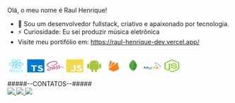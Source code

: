 Olá, o meu nome é Raul Henrique!


- 🌱 Sou um desenvolvedor fullstack, criativo e apaixonado por tecnologia.
- ⚡ Curiosidade: Eu sei produzir música eletrônica
-  Visite meu portifólio em:
    https://raul-henrique-dev.vercel.app/

  
<div style="display: inline_block;">
  <br/>
  <img align="center" alt="iconReactJs" height="30" width="40" src="https://raw.githubusercontent.com/devicons/devicon/master/icons/react/react-original-wordmark.svg"/>
  <img align="center" alt="iconTs" height="30" width="40" src="https://raw.githubusercontent.com/devicons/devicon/master/icons/typescript/typescript-plain.svg"/>
  <img align="center" alt="iconSass" height="30" width="40" src="https://raw.githubusercontent.com/devicons/devicon/master/icons/sass/sass-original.svg"/>
  <img align="center" alt="iconJs" height="30" width="40" src="https://raw.githubusercontent.com/devicons/devicon/master/icons/javascript/javascript-plain.svg"/>
  <img align="center" alt="iconAndroid" height="30" width="40" src="https://raw.githubusercontent.com/devicons/devicon/master/icons/android/android-original.svg"/>
  <img align="center" alt="iconFirebase" height="30" width="40" src="https://raw.githubusercontent.com/devicons/devicon/master/icons/firebase/firebase-plain.svg"/>
  <img align="center" alt="iconMongoDb" height="30" width="40" src="https://raw.githubusercontent.com/devicons/devicon/master/icons/mongodb/mongodb-original.svg"/>
  <img align="center" alt="iconMySql" height="30" width="40" src="https://raw.githubusercontent.com/devicons/devicon/1119b9f84c0290e0f0b38982099a2bd027a48bf1/icons/mysql/mysql-original-wordmark.svg"/>
  <img align="center" alt="iconNodeJs" height="30" width="40" src="https://github.com/devicons/devicon/blob/master/icons/nodejs/nodejs-original.svg"/>
</div>
<br/>
#####--CONTATOS--#####
<br/>
<div> 
  <a href="https://www.linkedin.com/in/raul-henrique/" target="_blank">
    <img src="https://img.shields.io/badge/-LinkedIn-%230077B5?style=for-the-badge&logo=linkedin&logoColor=white" target="_blank"/>
  </a>
  <a href="mailto:raulheri43@hotmail.com">
    <img src="https://img.shields.io/badge/Microsoft_Outlook-0078D4?style=for-the-badge&logo=microsoft-outlook&logoColor=white" target="_blank"/>
  </a>
  <a href = "mailto:raulheri25@gmail.com">
    <img src="https://img.shields.io/badge/-Gmail-%23333?style=for-the-badge&logo=gmail&logoColor=white" target="_blank"/>
  </a>
</div>
